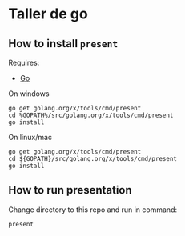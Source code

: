 # Taller de go


## How to install `present`
Requires:
* [Go](https://golang.org)

On windows
```
go get golang.org/x/tools/cmd/present
cd %GOPATH%/src/golang.org/x/tools/cmd/present
go install
```

On linux/mac
```
go get golang.org/x/tools/cmd/present
cd ${GOPATH}/src/golang.org/x/tools/cmd/present
go install
```
## How to run presentation
Change directory to this repo and run in command:
```
present
```